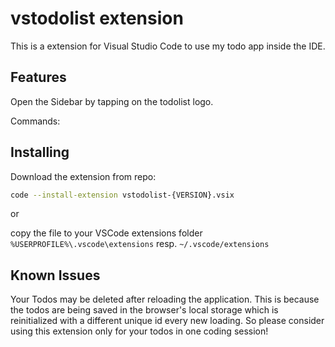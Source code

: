 # vstodolist extension

This is a extension for Visual Studio Code to use my todo app inside the IDE.


## Features

Open the Sidebar by tapping on the todolist logo.

Commands:


## Installing

Download the extension from repo:

```bash
code --install-extension vstodolist-{VERSION}.vsix
```

or

copy the file to your VSCode extensions folder
`%USERPROFILE%\.vscode\extensions`
resp. `~/.vscode/extensions`


## Known Issues

Your Todos may be deleted after reloading the application.
This is because the todos are being saved in the browser's local storage which is reinitialized with a different unique id every new loading.
So please consider using this extension only for your todos in one coding session!